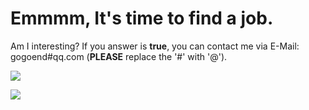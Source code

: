 # Emmmm, It's time to find a job.
Am I interesting? If you answer is **true**, you can contact me via E-Mail: gogoend#qq.com (**PLEASE** replace the '#' with '@').

![](https://github-readme-stats.vercel.app/api?username=gogoend&show_icons=true&icon_color=0366d6&text_color=24292e&bg_color=ffffff&hide_title=true)

![](https://visitor-badge.glitch.me/badge?page_id=gogoend.gogoend)

